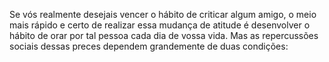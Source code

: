 ﻿Se vós realmente desejais vencer o hábito de criticar algum amigo, o meio mais rápido e certo de realizar essa mudança de atitude é desenvolver o hábito de orar por tal pessoa cada dia de vossa vida. Mas as repercussões sociais dessas preces dependem grandemente de duas condições: